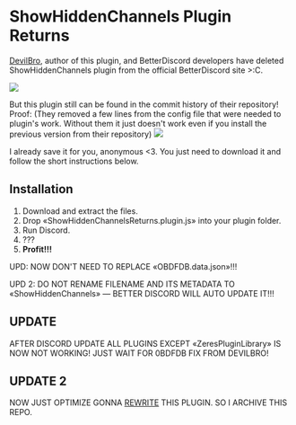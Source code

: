 # ShowHiddenChannels Plugin Returns #
[DevilBro](https://github.com/mwittrien "ShowHiddenChannels plugin author"), author of this plugin, and BetterDiscord developers
have deleted ShowHiddenChannels plugin from the official BetterDiscord site >:C.

![](/assets/Screenshot-2022-09-05_194143.png)

But this plugin still can be found in the commit history of their repository! Proof: (They removed a few lines from the config file that
were needed to plugin's work. Without them it just doesn't work even if you install the previous version from their repository)
![](/assets/Screenshot-2022-09-05_194426.png)

I already save it for you, anonymous <3. You just need to download it
and follow the short instructions below.

## Installation ##
1) Download and extract the files.
2) Drop «ShowHiddenChannelsReturns.plugin.js» into your plugin folder.
3) Run Discord.
4) ???
5) **Profit!!!** 

UPD: NOW DON'T NEED TO REPLACE «OBDFDB.data.json»!!!

UPD 2: DO NOT RENAME FILENAME AND ITS METADATA TO «ShowHiddenChannels» — BETTER DISCORD WILL AUTO UPDATE IT!!!


## UPDATE ##
AFTER DISCORD UPDATE ALL PLUGINS EXCEPT «ZeresPluginLibrary» IS NOW NOT WORKING! JUST WAIT FOR 0BDFDB FIX FROM DEVILBRO! 

## UPDATE 2 ##
NOW JUST OPTIMIZE GONNA [REWRITE](https://github.com/JustOptimize/return-ShowHiddenChannels) THIS PLUGIN. SO I ARCHIVE THIS REPO.
